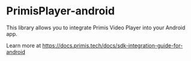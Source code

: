 # PrimisPlayer-android

This library allows you to integrate Primis Video Player into your Android app.

Learn more at https://docs.primis.tech/docs/sdk-integration-guide-for-android
